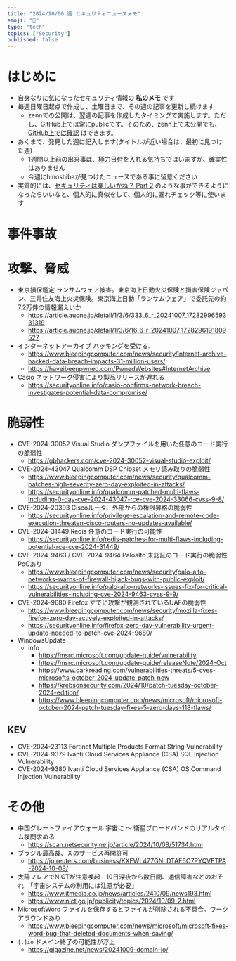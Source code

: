 ```yaml
---
title: "2024/10/06 週 セキュリティニュースメモ"
emoji: "🔖"
type: "tech"
topics: ["Security"]
published: false
---
```


# はじめに
* 自身なりに気になったセキュリティ情報の **私のメモ** です
* 毎週日曜日起点で作成し、土曜日まで、その週の記事を更新し続けます
    * zennでの公開は、翌週の記事を作成したタイミングで実施します。ただし、GitHub上では常にpublicです。そのため、zenn上で未公開でも、[GitHub上では確認](https://github.com/hinoshiba/zenn.dev/tree/main/articles) はできます。
* あくまで、発見した週に記入します(タイトルが近い場合は、最初に見つけた週)
    * 1週間以上前の出来事は、極力日付を入れる気持ちではいますが、確実性はありません
    * 今週にhinoshibaが見つけたニュースである事に留意ください
* 実質的には、[セキュリティは楽しいかね？ Part 2](https://negi.hatenablog.com/) のような事ができるようになったらいいなと、個人的に真似をして、個人的に漏れチェック等に使います

# 事件事故

# 攻撃、脅威
* 東京損保鑑定 ランサムウェア被害。東京海上日動火災保険と損害保険ジャパン、三井住友海上火災保険。東京海上日動「ランサムウェア」で委託先の約7.2万件の情報漏えいか
    * https://article.auone.jp/detail/1/3/6/333_6_r_20241007_1728299659331319 
    * https://article.auone.jp/detail/1/3/6/16_6_r_20241007_1728296191809527 
* インターネットアーカイブ ハッキングを受ける.
    * https://www.bleepingcomputer.com/news/security/internet-archive-hacked-data-breach-impacts-31-million-users/
    * https://haveibeenpwned.com/PwnedWebsites#InternetArchive
* Casio ネットワーク侵害により製品リリースが遅れる
    * https://securityonline.info/casio-confirms-network-breach-investigates-potential-data-compromise/

# 脆弱性
* CVE-2024-30052 Visual Studio ダンプファイルを用いた任意のコード実行の脆弱性
    * https://gbhackers.com/cve-2024-30052-visual-studio-exploit/  
* CVE-2024-43047 Qualcomm DSP Chipset メモリ読み取りの脆弱性
    * https://www.bleepingcomputer.com/news/security/qualcomm-patches-high-severity-zero-day-exploited-in-attacks/
    * https://securityonline.info/qualcomm-patched-multi-flaws-including-0-day-cve-2024-43047-rce-cve-2024-33066-cvss-9-8/
* CVE-2024-20393 Ciscoルータ、外部からの権限昇格の脆弱性
    * https://securityonline.info/privilege-escalation-and-remote-code-execution-threaten-cisco-routers-no-updates-available/ 
* CVE-2024-31449 Redis 任意のコード実行の可能性
    * https://securityonline.info/redis-patches-for-multi-flaws-including-potential-rce-cve-2024-31449/ 
* CVE-2024-9463 / CVE-2024-9464 Paloalto 未認証のコード実行の脆弱性PoCあり
    * https://www.bleepingcomputer.com/news/security/palo-alto-networks-warns-of-firewall-hijack-bugs-with-public-exploit/
    * https://securityonline.info/palo-alto-networks-issues-fix-for-critical-vulnerabilities-including-cve-2024-9463-cvss-9-9/
* CVE-2024-9680 Firefox すでに攻撃が観測されているUAFの脆弱性
    * https://www.bleepingcomputer.com/news/security/mozilla-fixes-firefox-zero-day-actively-exploited-in-attacks/
    * https://securityonline.info/firefox-zero-day-vulnerability-urgent-update-needed-to-patch-cve-2024-9680/
* WindowsUpdate
    * info
        * https://msrc.microsoft.com/update-guide/vulnerability
        * https://msrc.microsoft.com/update-guide/releaseNote/2024-Oct
        * https://www.darkreading.com/vulnerabilities-threats/5-cves-microsofts-october-2024-update-patch-now
        * https://krebsonsecurity.com/2024/10/patch-tuesday-october-2024-edition/
        * https://www.bleepingcomputer.com/news/microsoft/microsoft-october-2024-patch-tuesday-fixes-5-zero-days-118-flaws/

## KEV
* CVE-2024-23113 Fortinet Multiple Products Format String Vulnerability
* CVE-2024-9379 Ivanti Cloud Services Appliance (CSA) SQL Injection Vulnerability
* CVE-2024-9380 Ivanti Cloud Services Appliance (CSA) OS Command Injection Vulnerability

# その他

* 中国グレートファイアウォール 宇宙に ～ 衛星ブロードバンドのリアルタイム検閲求める
    * https://scan.netsecurity.ne.jp/article/2024/10/08/51734.html
* ブラジル最高裁、Ｘのサービス再開許可
    * https://jp.reuters.com/business/KXEWL477GNLDTAE6O7PYQVFTPA-2024-10-08/
* 太陽フレアでNICTが注意喚起　10日深夜から数日間、通信障害などのおそれ　「宇宙システムの利用には注意が必要」
    * https://www.itmedia.co.jp/news/articles/2410/09/news193.html
    * https://www.nict.go.jp/publicity/topics/2024/10/09-2.html
* MicrosoftWord ファイルを保存するとファイルが削除される不具合。ワークアラウンドあり
    * https://www.bleepingcomputer.com/news/microsoft/microsoft-fixes-word-bug-that-deleted-documents-when-saving/
* `[.]io` ドメイン終了の可能性が浮上
    * https://gigazine.net/news/20241009-domain-io/
